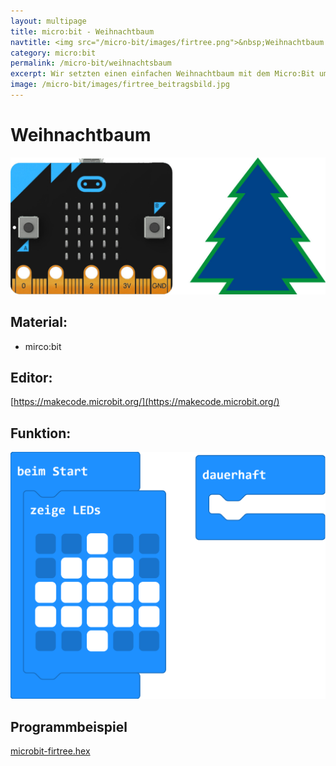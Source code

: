 ```yaml
---
layout: multipage
title: micro:bit - Weihnachtbaum
navtitle: <img src="/micro-bit/images/firtree.png">&nbsp;Weihnachtbaum
category: micro:bit
permalink: /micro-bit/weihnachtsbaum
excerpt: Wir setzten einen einfachen Weihnachtbaum mit dem Micro:Bit um.
image: /micro-bit/images/firtree_beitragsbild.jpg
---
```


# Weihnachtbaum

![](images/firtree_beitragsbild.jpg)

## Material:

+ mirco:bit

## Editor:

[https://makecode.microbit.org/](https://makecode.microbit.org/)

## Funktion:
<!--Anleitung -->

![](images/microbit-Screenshot-firtree.png)

## Programmbeispiel
[microbit-firtree.hex](appendix/microbit-firtree.hex)
